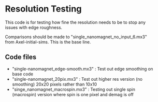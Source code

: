# Resolution Testing
This code is for testing how fine the resolution needs to be to stop any issues with edge roughness.

Comparisons should be made to "single_nanomagnet_no_input_6.mx3" from Axel-initial-sims. This is the base line.

## Code files
- "single-nanomagnet_edge-smooth.mx3" : Test out edge smoothing on base code
- "single-nanomagnet_20pix.mx3" : Test out higher res version (no smoothing) 20x20 pixels rather than 10x10
- "singe_nanomagnet_macrospin.mx3" : Testing out single spin (macrospin) version where spin is one pixel and demag is off
